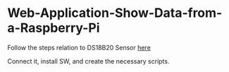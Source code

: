 # Web-Application-Show-Data-from-a-Raspberry-Pi

Follow the steps relation to DS18B20 Sensor [here](https://github.com/rnieva/Playing-with-Sensors---Raspberry-Pi)

Connect it, install SW, and create the necessary scripts.
